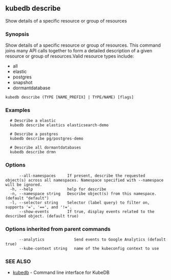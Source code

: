 ## kubedb describe

Show details of a specific resource or group of resources

### Synopsis


Show details of a specific resource or group of resources. This command joins many API calls together to form a detailed description of a given resource or group of resources.Valid resource types include: 

  * all  
  * elastic  
  * postgres  
  * snapshot  
  * dormantdatabase

```
kubedb describe (TYPE [NAME_PREFIX] | TYPE/NAME) [flags]
```

### Examples

```
  # Describe a elastic
  kubedb describe elastics elasticsearch-demo
  
  # Describe a postgres
  kubedb describe pg/postgres-demo
  
  # Describe all dormantdatabases
  kubedb describe drmn
```

### Options

```
      --all-namespaces     If present, describe the requested object(s) across all namespaces. Namespace specified with --namespace will be ignored.
  -h, --help               help for describe
  -n, --namespace string   Describe object(s) from this namespace. (default "default")
  -l, --selector string    Selector (label query) to filter on, supports '=', '==', and '!='.
      --show-events        If true, display events related to the described object. (default true)
```

### Options inherited from parent commands

```
      --analytics             Send events to Google Analytics (default true)
      --kube-context string   name of the kubeconfig context to use
```

### SEE ALSO
* [kubedb](kubedb.md)	 - Command line interface for KubeDB


